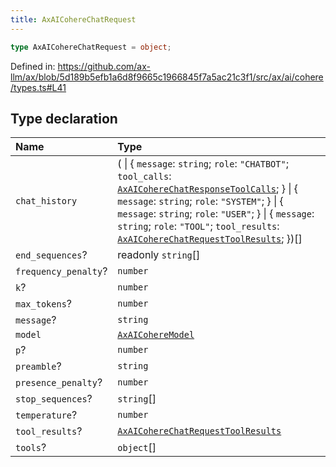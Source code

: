 ```yaml
---
title: AxAICohereChatRequest
---
```


```ts
type AxAICohereChatRequest = object;
```

Defined in: https://github.com/ax-llm/ax/blob/5d189b5efb1a6d8f9665c1966845f7a5ac21c3f1/src/ax/ai/cohere/types.ts#L41

## Type declaration

| Name | Type |
| :------ | :------ |
| <a id="chat_history"></a> `chat_history` | ( \| \{ `message`: `string`; `role`: `"CHATBOT"`; `tool_calls`: [`AxAICohereChatResponseToolCalls`](/api/#03-apidocs/typealiasaxaicoherechatresponsetoolcalls); \} \| \{ `message`: `string`; `role`: `"SYSTEM"`; \} \| \{ `message`: `string`; `role`: `"USER"`; \} \| \{ `message`: `string`; `role`: `"TOOL"`; `tool_results`: [`AxAICohereChatRequestToolResults`](/api/#03-apidocs/typealiasaxaicoherechatrequesttoolresults); \})[] |
| <a id="end_sequences"></a> `end_sequences`? | readonly `string`[] |
| <a id="frequency_penalty"></a> `frequency_penalty`? | `number` |
| <a id="k"></a> `k`? | `number` |
| <a id="max_tokens"></a> `max_tokens`? | `number` |
| <a id="message"></a> `message`? | `string` |
| <a id="model"></a> `model` | [`AxAICohereModel`](/api/#03-apidocs/enumerationaxaicoheremodel) |
| <a id="p"></a> `p`? | `number` |
| <a id="preamble"></a> `preamble`? | `string` |
| <a id="presence_penalty"></a> `presence_penalty`? | `number` |
| <a id="stop_sequences"></a> `stop_sequences`? | `string`[] |
| <a id="temperature"></a> `temperature`? | `number` |
| <a id="tool_results"></a> `tool_results`? | [`AxAICohereChatRequestToolResults`](/api/#03-apidocs/typealiasaxaicoherechatrequesttoolresults) |
| <a id="tools"></a> `tools`? | `object`[] |
